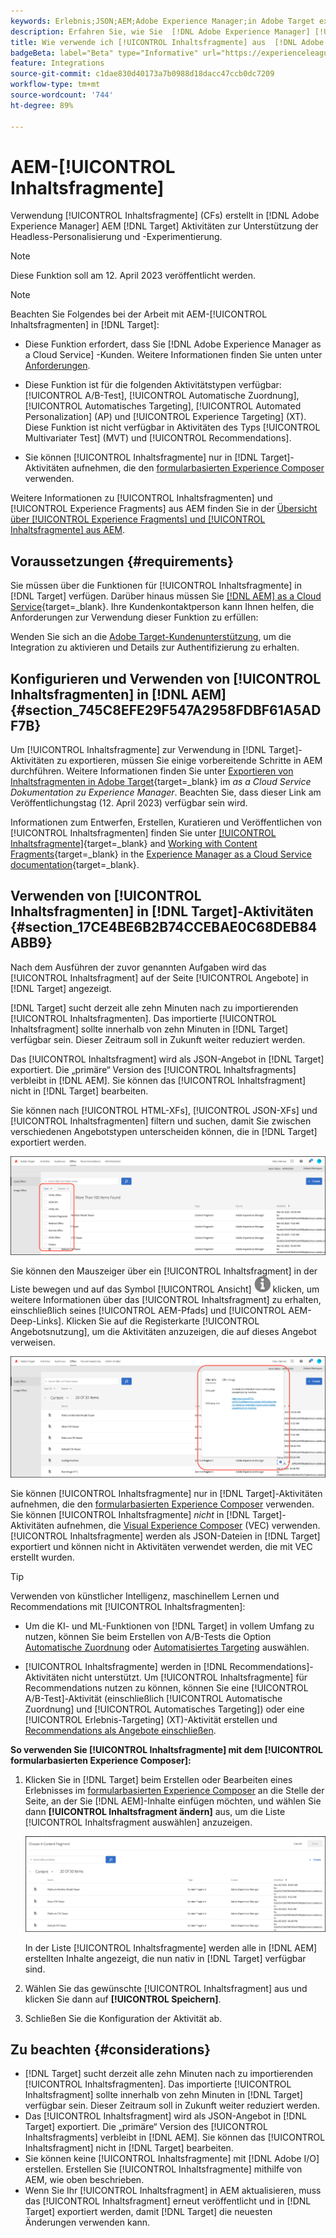 ```yaml
---
keywords: Erlebnis;JSON;AEM;Adobe Experience Manager;in Adobe Target exportieren;Inhaltsfragmente;Fragmente;CF;cf;Headless;Personalisierung;Experiment
description: Erfahren Sie, wie Sie  [!DNL Adobe Experience Manager] [!UICONTROL Inhaltsfragmente] in  [!DNL Adobe Target] -Aktivitäten verwenden.
title: Wie verwende ich [!UICONTROL Inhaltsfragmente] aus  [!DNL Adobe Experience Manager]  (AEM)?
badgeBeta: label="Beta" type="Informative" url="https://experienceleague.adobe.com/docs/target/using/introduction/intro.html#beta newtab=true" tooltip="What are Target Beta release features?"
feature: Integrations
source-git-commit: c1dae830d40173a7b0988d18dacc47ccb0dc7209
workflow-type: tm+mt
source-wordcount: '744'
ht-degree: 89%

---
```


# AEM-[!UICONTROL Inhaltsfragmente]

Verwendung [!UICONTROL Inhaltsfragmente] (CFs) erstellt in [!DNL Adobe Experience Manager] AEM [!DNL Target] Aktivitäten zur Unterstützung der Headless-Personalisierung und -Experimentierung.

>[!NOTE]
>
>Diese Funktion soll am 12. April 2023 veröffentlicht werden.

>[!NOTE]
>
>Beachten Sie Folgendes bei der Arbeit mit AEM-[!UICONTROL Inhaltsfragmenten] in [!DNL Target]:
> 
>* Diese Funktion erfordert, dass Sie [!DNL Adobe Experience Manager as a Cloud Service] -Kunden. Weitere Informationen finden Sie unten unter [Anforderungen](#section_AE6F0971E1574B3AA324003599B96E5A).
>
>* Diese Funktion ist für die folgenden Aktivitätstypen verfügbar: [!UICONTROL A/B-Test], [!UICONTROL Automatische Zuordnung], [!UICONTROL Automatisches Targeting], [!UICONTROL Automated Personalization] (AP) und [!UICONTROL Experience Targeting] (XT). Diese Funktion ist nicht verfügbar in Aktivitäten des Typs [!UICONTROL Multivariater Test] (MVT) und [!UICONTROL Recommendations].
>
>* Sie können [!UICONTROL Inhaltsfragmente] nur in [!DNL Target]-Aktivitäten aufnehmen, die den [formularbasierten Experience Composer](/help/main/c-experiences/form-experience-composer.md) verwenden.


Weitere Informationen zu [!UICONTROL Inhaltsfragmenten] und [!UICONTROL Experience Fragments] aus AEM finden Sie in der [Übersicht über [!UICONTROL Experience Fragments] und [!UICONTROL Inhaltsfragmente] aus AEM](/help/main/c-integrating-target-with-mac/aem/aem-experience-and-content-fragments.md).

## Voraussetzungen  {#requirements}

Sie müssen über die Funktionen für [!UICONTROL Inhaltsfragmente] in [!DNL Target] verfügen. Darüber hinaus müssen Sie [[!DNL AEM] as a Cloud Service](https://experienceleague.corp.adobe.com/docs/experience-manager-cloud-service.html){target=_blank}. Ihre Kundenkontaktperson kann Ihnen helfen, die Anforderungen zur Verwendung dieser Funktion zu erfüllen:

Wenden Sie sich an die [Adobe Target-Kundenunterstützung](/help/main/cmp-resources-and-contact-information.md#reference_ACA3391A00EF467B87930A450050077C), um die Integration zu aktivieren und Details zur Authentifizierung zu erhalten.

## Konfigurieren und Verwenden von [!UICONTROL Inhaltsfragmenten] in [!DNL AEM] {#section_745C8EFE29F547A2958FDBF61A5ADF7B}

Um [!UICONTROL Inhaltsfragmente] zur Verwendung in [!DNL Target]-Aktivitäten zu exportieren, müssen Sie einige vorbereitende Schritte in AEM durchführen. Weitere Informationen finden Sie unter [Exportieren von Inhaltsfragmenten in Adobe Target](https://experienceleague.adobe.com/docs/experience-manager-cloud-service/content/sites/integrations/content-fragments-target.html?lang=de){target=_blank} im *as a Cloud Service Dokumentation zu Experience Manager*. Beachten Sie, dass dieser Link am Veröffentlichungstag (12. April 2023) verfügbar sein wird.

Informationen zum Entwerfen, Erstellen, Kuratieren und Veröffentlichen von [!UICONTROL Inhaltsfragmenten] finden Sie unter [[!UICONTROL Inhaltsfragmente]](https://experienceleague.adobe.com/docs/experience-manager-cloud-service/content/sites/authoring/fundamentals/content-fragments.html?lang=de){target=_blank} and [Working with Content Fragments](https://experienceleague.adobe.com/docs/experience-manager-cloud-service/content/sites/administering/content-fragments/content-fragments.html?lang=de){target=_blank} in the [Experience Manager as a Cloud Service documentation](https://experienceleague.adobe.com/docs/experience-manager-cloud-service/content/home.html?lang=de){target=_blank}.

## Verwenden von [!UICONTROL Inhaltsfragmenten] in [!DNL Target]-Aktivitäten {#section_17CE4BE6B2B74CCEBAE0C68DEB84ABB9}

Nach dem Ausführen der zuvor genannten Aufgaben wird das [!UICONTROL Inhaltsfragment] auf der Seite [!UICONTROL Angebote] in [!DNL Target] angezeigt.

[!DNL Target] sucht derzeit alle zehn Minuten nach zu importierenden [!UICONTROL Inhaltsfragmenten]. Das importierte [!UICONTROL Inhaltsfragment] sollte innerhalb von zehn Minuten in [!DNL Target] verfügbar sein. Dieser Zeitraum soll in Zukunft weiter reduziert werden.

Das [!UICONTROL Inhaltsfragment] wird als JSON-Angebot in [!DNL Target] exportiert. Die „primäre“ Version des [!UICONTROL Inhaltsfragments] verbleibt in [!DNL AEM]. Sie können das [!UICONTROL Inhaltsfragment] nicht in [!DNL Target] bearbeiten.

Sie können nach [!UICONTROL HTML-XFs], [!UICONTROL JSON-XFs] und [!UICONTROL Inhaltsfragmenten] filtern und suchen, damit Sie zwischen verschiedenen Angebotstypen unterscheiden können, die in [!DNL Target] exportiert werden.

![Filtern nach Inhaltsfragmenttypen: HTML oder JSON in der Target-Benutzeroberfläche](/help/main/c-integrating-target-with-mac/aem/assets/fragment-types.png)

Sie können den Mauszeiger über ein [!UICONTROL Inhaltsfragment] in der Liste bewegen und auf das Symbol [!UICONTROL Ansicht] ![Info icon](/help/main/c-integrating-target-with-mac/aem/assets/icon-info.png) klicken, um weitere Informationen über das [!UICONTROL Inhaltsfragment] zu erhalten, einschließlich seines [!UICONTROL AEM-Pfads] und [!UICONTROL AEM-Deep-Links]. Klicken Sie auf die Registerkarte [!UICONTROL Angebotsnutzung], um die Aktivitäten anzuzeigen, die auf dieses Angebot verweisen.

![Popup mit Informationen zu Inhaltsfragmenten](/help/main/c-integrating-target-with-mac/aem/assets/cf-info-popup.png)

Sie können [!UICONTROL Inhaltsfragmente] nur in [!DNL Target]-Aktivitäten aufnehmen, die den [formularbasierten Experience Composer](/help/main/c-experiences/form-experience-composer.md) verwenden. Sie können [!UICONTROL Inhaltsfragmente] *nicht* in [!DNL Target]-Aktivitäten aufnehmen, die [Visual Experience Composer](/help/main/c-experiences/c-visual-experience-composer/visual-experience-composer.md) (VEC) verwenden. [!UICONTROL Inhaltsfragmente] werden als JSON-Dateien in [!DNL Target] exportiert und können nicht in Aktivitäten verwendet werden, die mit VEC erstellt wurden.

>[!TIP]
>
>Verwenden von künstlicher Intelligenz, maschinellem Lernen und Recommendations mit [!UICONTROL Inhaltsfragmenten]:
>
>* Um die KI- und ML-Funktionen von [!DNL Target] in vollem Umfang zu nutzen, können Sie beim Erstellen von A/B-Tests die Option [Automatische Zuordnung](/help/main/c-activities/automated-traffic-allocation/automated-traffic-allocation.md#concept_A1407678796B4C569E94CBA8A9F7F5D4) oder [Automatisiertes Targeting](/help/main/c-activities/auto-target/auto-target-to-optimize.md) auswählen.
>
>* [!UICONTROL Inhaltsfragmente] werden in [!DNL Recommendations]-Aktivitäten nicht unterstützt. Um [!UICONTROL Inhaltsfragmente] für Recommendations nutzen zu können, können Sie eine [!UICONTROL A/B-Test]-Aktivität (einschließlich [!UICONTROL Automatische Zuordnung] und [!UICONTROL Automatisches Targeting]) oder eine [!UICONTROL Erlebnis-Targeting] (XT)-Aktivität erstellen und [Recommendations als Angebote einschließen](/help/main/c-recommendations/recommendations-as-an-offer.md).


**So verwenden Sie [!UICONTROL Inhaltsfragmente] mit dem [!UICONTROL formularbasierten Experience Composer]:**

1. Klicken Sie in [!DNL Target] beim Erstellen oder Bearbeiten eines Erlebnisses im [formularbasierten Experience Composer](/help/main/c-experiences/form-experience-composer.md#task_FAC842A6535045B68B4C1AD3E657E56E) an die Stelle der Seite, an der Sie [!DNL AEM]-Inhalte einfügen möchten, und wählen Sie dann **[!UICONTROL Inhaltsfragment ändern]** aus, um die Liste [!UICONTROL Inhaltsfragment auswählen] anzuzeigen.

   ![content_fragment_list image](/help/main/c-integrating-target-with-mac/aem/assets/choose-content-fragment.png)

   In der Liste [!UICONTROL Inhaltsfragmente] werden alle in [!DNL AEM] erstellten Inhalte angezeigt, die nun nativ in [!DNL Target] verfügbar sind.

1. Wählen Sie das gewünschte [!UICONTROL Inhaltsfragment] aus und klicken Sie dann auf **[!UICONTROL Speichern]**.
1. Schließen Sie die Konfiguration der Aktivität ab.

## Zu beachten {#considerations}

* [!DNL Target] sucht derzeit alle zehn Minuten nach zu importierenden [!UICONTROL Inhaltsfragmenten]. Das importierte [!UICONTROL Inhaltsfragment] sollte innerhalb von zehn Minuten in [!DNL Target] verfügbar sein. Dieser Zeitraum soll in Zukunft weiter reduziert werden.
* Das [!UICONTROL Inhaltsfragment] wird als JSON-Angebot in [!DNL Target] exportiert. Die „primäre“ Version des [!UICONTROL Inhaltsfragments] verbleibt in [!DNL AEM]. Sie können das [!UICONTROL Inhaltsfragment] nicht in [!DNL Target] bearbeiten.
* Sie können keine [!UICONTROL Inhaltsfragmente] mit [!DNL Adobe I/O] erstellen. Erstellen Sie [!UICONTROL Inhaltsfragmente] mithilfe von AEM, wie oben beschrieben.
* Wenn Sie Ihr [!UICONTROL Inhaltsfragment] in AEM aktualisieren, muss das [!UICONTROL Inhaltsfragment] erneut veröffentlicht und in [!DNL Target] exportiert werden, damit [!DNL Target] die neuesten Änderungen verwenden kann.